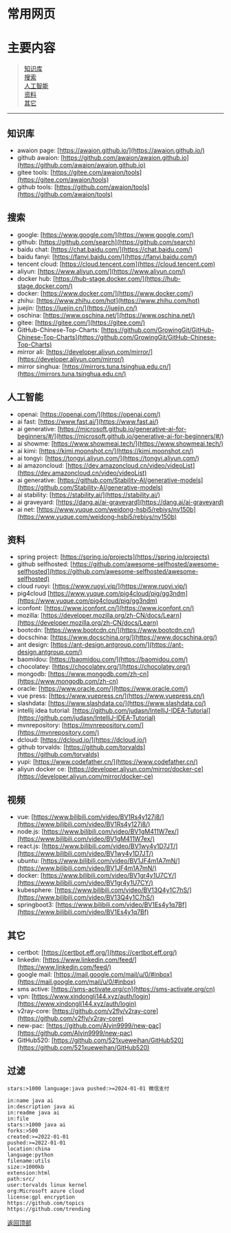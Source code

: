 # 常用网页

# 主要内容

> [知识库](#知识库)  
> [搜索](#搜索)  
> [人工智能](#人工智能)  
> [资料](#资料)  
> [其它](#其它)  

----

## 知识库

- awaion page: [https://awaion.github.io/](https://awaion.github.io/)
- github awaion: [https://github.com/awaion/awaion.github.io](https://github.com/awaion/awaion.github.io)
- gitee tools: [https://gitee.com/awaion/tools](https://gitee.com/awaion/tools)
- github tools: [https://github.com/awaion/tools](https://github.com/awaion/tools)

## 搜索

- google: [https://www.google.com/](https://www.google.com/)
- github: [https://github.com/search](https://github.com/search)
- baidu chat: [https://chat.baidu.com/](https://chat.baidu.com/)
- baidu fanyi: [https://fanyi.baidu.com/](https://fanyi.baidu.com/)
- tencent cloud: [https://cloud.tencent.com](https://cloud.tencent.com)
- aliyun: [https://www.aliyun.com/](https://www.aliyun.com/)
- docker hub: [https://hub-stage.docker.com/](https://hub-stage.docker.com/)
- docker: [https://www.docker.com/](https://www.docker.com/)
- zhihu: [https://www.zhihu.com/hot](https://www.zhihu.com/hot)
- juejin: [https://juejin.cn/](https://juejin.cn/)
- oschina: [https://www.oschina.net/](https://www.oschina.net/)
- gitee: [https://gitee.com/](https://gitee.com/)
- GitHub-Chinese-Top-Charts: [https://github.com/GrowingGit/GitHub-Chinese-Top-Charts](https://github.com/GrowingGit/GitHub-Chinese-Top-Charts)
- mirror ali: [https://developer.aliyun.com/mirror/](https://developer.aliyun.com/mirror/)
- mirror singhua: [https://mirrors.tuna.tsinghua.edu.cn/](https://mirrors.tuna.tsinghua.edu.cn/)

## 人工智能

- openai: [https://openai.com/](https://openai.com/)
- ai fast: [https://www.fast.ai/](https://www.fast.ai/)
- ai generative: [https://microsoft.github.io/generative-ai-for-beginners/#/](https://microsoft.github.io/generative-ai-for-beginners/#/)
- ai showme: [https://www.showmeai.tech/](https://www.showmeai.tech/)
- ai kimi: [https://kimi.moonshot.cn/](https://kimi.moonshot.cn/)
- ai tongyi: [https://tongyi.aliyun.com/](https://tongyi.aliyun.com/)
- ai amazoncloud: [https://dev.amazoncloud.cn/video/videoList](https://dev.amazoncloud.cn/video/videoList)
- ai generative: [https://github.com/Stability-AI/generative-models](https://github.com/Stability-AI/generative-models)
- ai stability: [https://stability.ai/](https://stability.ai/)
- ai graveyard: [https://dang.ai/ai-graveyard](https://dang.ai/ai-graveyard)
- ai net: [https://www.yuque.com/weidong-hsbi5/rebiys/ny150b](https://www.yuque.com/weidong-hsbi5/rebiys/ny150b)

## 资料

- spring project: [https://spring.io/projects](https://spring.io/projects)
- github selfhosted: [https://github.com/awesome-selfhosted/awesome-selfhosted](https://github.com/awesome-selfhosted/awesome-selfhosted)
- cloud ruoyi: [https://www.ruoyi.vip/](https://www.ruoyi.vip/)
- pig4cloud [https://www.yuque.com/pig4cloud/pig/gg3ndm](https://www.yuque.com/pig4cloud/pig/gg3ndm)
- iconfont: [https://www.iconfont.cn/](https://www.iconfont.cn/)
- mozilla: [https://developer.mozilla.org/zh-CN/docs/Learn](https://developer.mozilla.org/zh-CN/docs/Learn)
- bootcdn: [https://www.bootcdn.cn/](https://www.bootcdn.cn/)
- docschina: [https://www.docschina.org/](https://www.docschina.org/)
- ant design: [https://ant-design.antgroup.com/](https://ant-design.antgroup.com/)
- baomidou: [https://baomidou.com/](https://baomidou.com/)
- chocolatey: [https://chocolatey.org/](https://chocolatey.org/)
- mongodb: [https://www.mongodb.com/zh-cn](https://www.mongodb.com/zh-cn)
- oracle: [https://www.oracle.com/](https://www.oracle.com/)
- vue press: [https://www.vuepress.cn/](https://www.vuepress.cn/)
- slashdata: [https://www.slashdata.co/](https://www.slashdata.co/)
- intellij idea tutorial: [https://github.com/judasn/IntelliJ-IDEA-Tutorial](https://github.com/judasn/IntelliJ-IDEA-Tutorial)
- mvnrepository: [https://mvnrepository.com/](https://mvnrepository.com/)
- dcloud: [https://dcloud.io/](https://dcloud.io/)
- github torvalds: [https://github.com/torvalds](https://github.com/torvalds)
- yupi: [https://www.codefather.cn/](https://www.codefather.cn/)
- aliyun docker ce: [https://developer.aliyun.com/mirror/docker-ce](https://developer.aliyun.com/mirror/docker-ce)

## 视频

- vue: [https://www.bilibili.com/video/BV1Rs4y127j8/](https://www.bilibili.com/video/BV1Rs4y127j8/)
- node.js: [https://www.bilibili.com/video/BV1gM411W7ex/](https://www.bilibili.com/video/BV1gM411W7ex/)
- react.js: [https://www.bilibili.com/video/BV1wy4y1D7JT/](https://www.bilibili.com/video/BV1wy4y1D7JT/)
- ubuntu: [https://www.bilibili.com/video/BV1JF4m1A7mN/](https://www.bilibili.com/video/BV1JF4m1A7mN/)
- docker: [https://www.bilibili.com/video/BV1gr4y1U7CY/](https://www.bilibili.com/video/BV1gr4y1U7CY/)
- kubesphere: [https://www.bilibili.com/video/BV13Q4y1C7hS/](https://www.bilibili.com/video/BV13Q4y1C7hS/)
- springboot3: [https://www.bilibili.com/video/BV1Es4y1q7Bf](https://www.bilibili.com/video/BV1Es4y1q7Bf)

## 其它
- certbot: [https://certbot.eff.org/](https://certbot.eff.org/)
- linkedin: [https://www.linkedin.com/feed/](https://www.linkedin.com/feed/)
- google mail: [https://mail.google.com/mail/u/0/#inbox](https://mail.google.com/mail/u/0/#inbox)
- sms active: [https://sms-activate.org/cn](https://sms-activate.org/cn)
- vpn: [https://www.xindongli144.xyz/auth/login](https://www.xindongli144.xyz/auth/login)
- v2ray-core: [https://github.com/v2fly/v2ray-core](https://github.com/v2fly/v2ray-core)
- new-pac: [https://github.com/Alvin9999/new-pac](https://github.com/Alvin9999/new-pac)
- GitHub520: [https://github.com/521xueweihan/GitHub520](https://github.com/521xueweihan/GitHub520)

## 过滤

```text
stars:>1000 language:java pushed:>=2024-01-01 微信支付

in:name java ai
in:description java ai
in:readme java ai
in:file
stars:>1000 java ai
forks:>500
created:>=2022-01-01
pushed:>=2022-01-01
location:china
language:python
filename:utils
size:>1000kb
extension:html
path:src/
user:torvalds linux kernel
org:Microsoft azure cloud
license:gpl encryption
https://github.com/topics
https://github.com/trending
```


[返回顶部](#主要内容)


